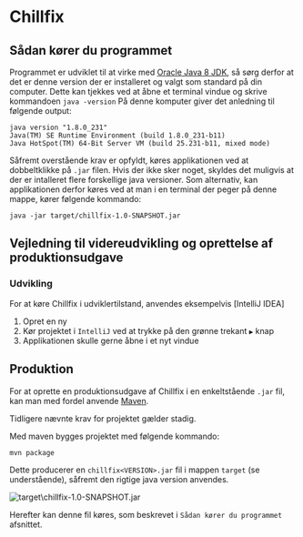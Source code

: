# Chillfix

## Sådan kører du programmet

Programmet er udviklet til at virke med [Oracle Java 8 JDK](https://www.oracle.com/technetwork/java/javase/downloads/jdk8-downloads-2133151.html), så sørg derfor at det er denne version der er installeret og valgt som standard på din computer.
Dette kan tjekkes ved at åbne et terminal vindue og skrive kommandoen `java -version`
På denne komputer giver det anledning til følgende output:
```
java version "1.8.0_231"
Java(TM) SE Runtime Environment (build 1.8.0_231-b11)
Java HotSpot(TM) 64-Bit Server VM (build 25.231-b11, mixed mode)
```

Såfremt overstående krav er opfyldt, køres applikationen ved at dobbeltklikke på `.jar` filen.
Hvis der ikke sker noget, skyldes det muligvis at der er intalleret flere forskellige java versioner.
Som alternativ, kan applikationen derfor køres ved at man i en terminal 
der peger på denne mappe, kører følgende kommando:

```
java -jar target/chillfix-1.0-SNAPSHOT.jar
``` 

## Vejledning til videreudvikling og oprettelse af produktionsudgave

### Udvikling 
For at køre Chillfix i udviklertilstand, anvendes eksempelvis [IntelliJ IDEA]

1. Opret en ny
1. Kør projektet i `IntelliJ` ved at trykke på den grønne trekant `▶` knap
1. Applikationen skulle gerne åbne i et nyt vindue

## Produktion

For at oprette en produktionsudgave af Chillfix i en enkeltstående `.jar` fil, kan man med fordel anvende [Maven](https://maven.apache.org/). 

Tidligere nævnte krav for projektet gælder stadig.

Med maven bygges projektet med følgende kommando:
```
mvn package
```
Dette producerer en `chillfix<VERSION>.jar` fil i mappen `target` (se understående), såfremt den rigtige java version anvendes. 

<img src="https://github.itu.dk/storage/user/2778/files/1baf6480-22f6-11ea-9d7c-f358419499ff" alt="target\chillfix-1.0-SNAPSHOT.jar">

Herefter kan denne fil køres, som beskrevet i  `Sådan kører du programmet` afsnittet.